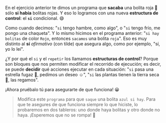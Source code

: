 <gs-toolbox toolbox-url="https://raw.githubusercontent.com/MumukiProject/mumuki-guia-gobstones-alternativa-kids/master/assets/toolbox.xml"> </gs-toolbox>

En el ejercicio anterior te dimos un programa que **sacaba** una bolita roja :red_circle: sólo **si había** bolitas rojas.  Y eso lo logramos con una nueva **estructura de control**: el **`si`** condicional. :smile:

Como cuando decimos: "`si` tengo hambre, como algo", o "`si` tengo frío, me pongo una chaqueta". Y lo mismo hicimos en el programa anterior: "`si hay bolitas` de color `Rojo`, entonces `sacamos` una bolita `roja`". Eso es muy distinto al **sí** _afirmativo_ (con tilde) que asegura algo, como por ejemplo, "sí, yo lo leí".

¿Y por qué el `si` y el `repetir` los llamamos **estructuras de control**? Porque son bloques que nos permiten modificar el recorrido de ejecución; es decir, se puede **decidir** qué acciones ejecutar en cada situación: "`si` pasa una estrella fugaz :dizzy:, pedimos un deseo :relaxed:", "`si` las plantas tienen la tierra seca :tulip:, las regamos".

¡Ahora pruébalo tú para asegurarte de que funciona! :grinning:

> Modifica este `programa` para que `saque` una bolita `azul si hay`. Para que te asegures de que funciona siempre lo que hiciste, lo probaremos en dos tableros: uno donde haya bolitas y otro donde no haya. ¡Esperemos que no se rompa! :grimacing:
